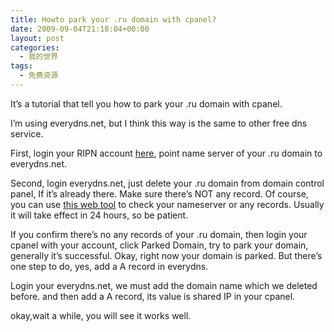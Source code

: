 ```yaml
---
title: Howto park your .ru domain with cpanel?
date: 2009-09-04T21:18:04+00:00
layout: post
categories:
  - 我的世界
tags:
  - 免费资源
---
```

It’s a tutorial that tell you how to park your .ru domain with cpanel.

I’m using everydns.net, but I think this way is the same to other free dns service.

First, login your RIPN account [here](http://www.ripn.net/nic/dns/form/en/), point name server of your .ru domain to everydns.net.

Second, login everydns.net, just delete your .ru domain from domain control panel, If it’s already there. Make sure there’s NOT any record. Of course, you can use [this web tool](http://www.kloth.net/services/nslookup.php) to check your nameserver or any records. Usually it will take effect in 24 hours, so be patient.
<!--more-->
If you confirm there’s no any records of your .ru domain, then login your cpanel with your account, click Parked Domain, try to park your domain, generally it’s successful. Okay, right now your domain is parked. But there’s one step to do, yes, add a A record in everydns.

Login your everydns.net, we must add the domain name which we deleted before. and then add a A record, its value is shared IP in your cpanel.

okay,wait a while, you will see it works well.
